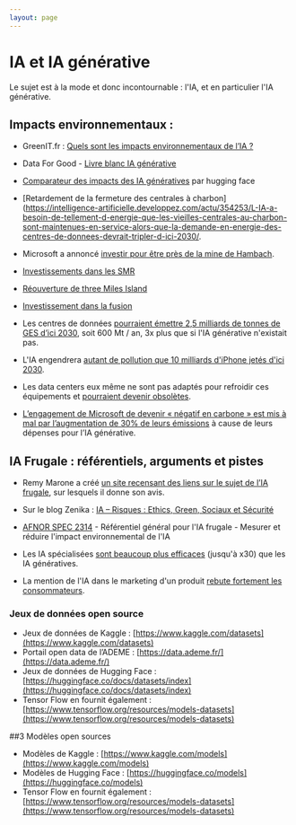 ```yaml
---
layout: page
---
```

# IA et IA générative


Le sujet est à la mode et donc incontournable : l'IA, et en particulier l'IA générative.


## Impacts environnementaux : 
* GreenIT.fr : [Quels sont les impacts environnementaux de l’IA ?](https://www.greenit.fr/2024/08/15/quels-sont-les-impacts-environnementaux-de-lia/)
* Data For Good - [Livre blanc IA générative](https://dataforgood.fr/iagenerative/)
* [Comparateur des impacts des IA génératives](https://huggingface.co/spaces/genai-impact/ecologits-calculator) par hugging face 

* [Retardement de la fermeture des centrales à charbon](https://intelligence-artificielle.developpez.com/actu/354253/L-IA-a-besoin-de-tellement-d-energie-que-les-vieilles-centrales-au-charbon-sont-maintenues-en-service-alors-que-la-demande-en-energie-des-centres-de-donnees-devrait-tripler-d-ici-2030/. 
* Microsoft a annoncé [investir pour être près de la mine de Hambach](https://synthmedia.fr/2025/01/politiques/environnement/ia-generative-vampire-energetique/).

* [Investissements dans les SMR](https://www.lemondeinformatique.fr/actualites/lire-des-mini-reacteurs-nucleaires-pour-alimenter-les-datacenters-de-microsoft-91710.html)
* [Réouverture de three Miles Island](https://www.radiofrance.fr/franceculture/podcasts/un-monde-connecte/quand-les-gafam-rallument-la-machine-nucleaire-2401200)
* [Investissement dans la fusion](https://intelligence-artificielle.developpez.com/actu/358664/OpenAI-serait-en-pourparlers-avec-Helion-Energy-pour-acheter-de-grandes-quantites-d-energie-de-fusion-pour-les-centres-de-donnees-apres-que-Sam-Altman-ait-investi-375-millions-de-dollars-dans-Helion/)

* Les centres de données [pourraient émettre 2,5 milliards de tonnes de GES d’ici 2030](https://intelligence-artificielle.developpez.com/actu/362458/L-IA-generative-pourrait-etre-a-l-origine-de-trois-fois-plus-d-emissions-de-carbone-dans-les-centres-de-donnees-soit-600-millions-de-tonnes-de-carbone-par-an-d-ici-2030/), soit 600 Mt / an, 3x plus que si l'IA générative n'existait pas.

* L'IA engendrera [autant de pollution que 10 milliards d'iPhone jetés d'ici 2030](https://www.bfmtv.com/tech/intelligence-artificielle/l-ia-engendrera-autant-de-pollution-que-10-milliards-d-i-phone-jetes-d-ici-2030-selon-une-etude_AV-202410290688.html).

* Les data centers eux même ne sont pas adaptés pour refroidir ces équipements et [pourraient devenir obsolètes](https://www.jll.fr/fr/etudes-recherche/marches/why-data-centers-could-hit-obsolescence-sooner-than-you-think).

* [L’engagement de Microsoft de devenir « négatif en carbone » est mis à mal par l’augmentation de 30% de leurs émissions](https://microsoft.developpez.com/actu/357928/Les-emissions-de-Microsoft-augmentent-de-29-pourcent-en-raison-de-son-obsession-pour-l-IA-qui-engloutit-les-ressources-et-stimule-l-expansion-des-centres-de-donnees-a-forte-intensite-de-carbone/) à cause de leurs dépenses pour l’IA générative.



## IA Frugale : référentiels, arguments et pistes

* Remy Marone a créé [un site recensant des liens sur le sujet de l’IA frugale](https://ia-frugale.org/), sur lesquels il donne son avis.

* Sur le blog Zenika : [IA – Risques : Ethics, Green, Sociaux et Sécurité](https://blog.zenika.com/2024/09/19/ia-risques-ethics-green-sociaux-et-securite/)

* [AFNOR SPEC 2314](https://www.boutique.afnor.org/fr-fr/norme/afnor-spec-2314/referentiel-general-pour-lia-frugale-mesurer-et-reduire-limpact-environneme/fa208976/421140) - Référentiel général pour l'IA frugale - Mesurer et réduire l'impact environnemental de l'IA

- Les IA spécialisées [sont beaucoup plus efficaces](https://www.lemonde.fr/pixels/article/2024/03/25/intelligence-artificielle-le-bilan-carbone-de-la-generation-d-images-de-textes-ou-de-sous-titres_6224138_4408996.html) (jusqu'à x30) que les IA génératives.

* La mention de l'IA dans le marketing d'un produit [rebute fortement les consommateurs](https://intelligence-artificielle.developpez.com/actu/360963/L-utilisation-des-mots-intelligence-artificielle-dans-le-marketing-d-un-produit-rebute-fortement-les-consommateurs-les-entreprises-qui-tentent-d-integrer-l-IA-dans-leur-produit-commettent-une-grave-erreur/).


### Jeux de données open source
- Jeux de données de Kaggle : [https://www.kaggle.com/datasets](https://www.kaggle.com/datasets)
- Portail open data de l’ADEME : [https://data.ademe.fr/](https://data.ademe.fr/)
- Jeux de données de Hugging Face : [https://huggingface.co/docs/datasets/index](https://huggingface.co/docs/datasets/index)
- Tensor Flow en fournit également : [https://www.tensorflow.org/resources/models-datasets](https://www.tensorflow.org/resources/models-datasets)

##3 Modèles open sources
- Modèles de Kaggle : [https://www.kaggle.com/models](https://www.kaggle.com/models)
- Modèles de Hugging Face :  [https://huggingface.co/models](https://huggingface.co/models)
- Tensor Flow en fournit également : [https://www.tensorflow.org/resources/models-datasets](https://www.tensorflow.org/resources/models-datasets)



